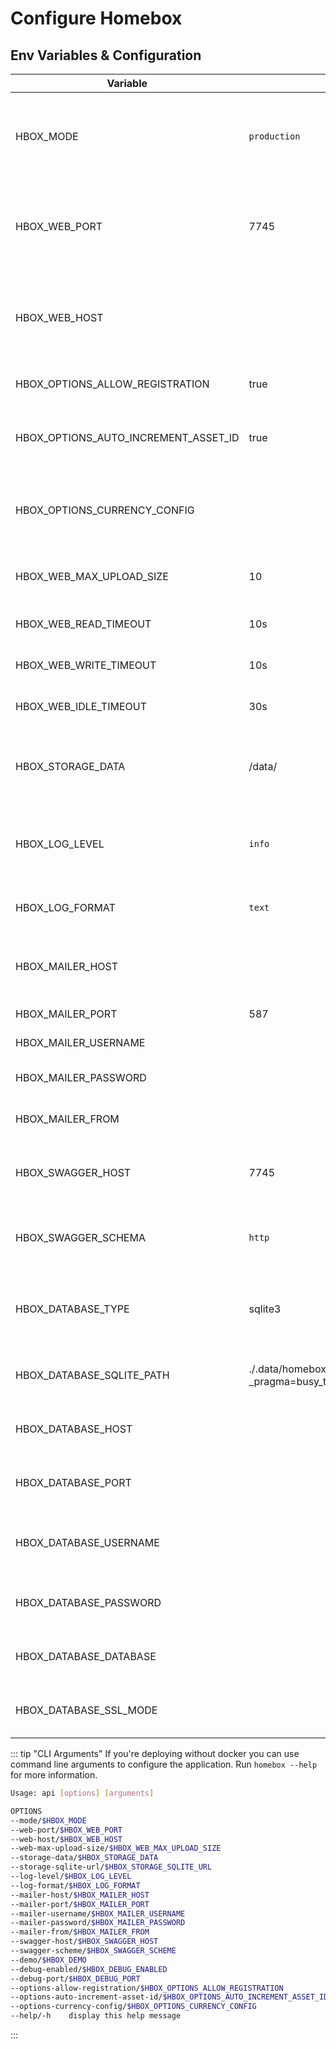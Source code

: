 # Configure Homebox

## Env Variables & Configuration

| Variable                             | Default                                                                    | Description                                                                            |
|--------------------------------------|----------------------------------------------------------------------------|----------------------------------------------------------------------------------------|
| HBOX_MODE                            | `production`                                                               | application mode used for runtime behavior  can be one of: `development`, `production` |
| HBOX_WEB_PORT                        | 7745                                                                       | port to run the web server on, if you're using docker do not change this               |
| HBOX_WEB_HOST                        |                                                                            | host to run the web server on, if you're using docker do not change this               |
| HBOX_OPTIONS_ALLOW_REGISTRATION      | true                                                                       | allow users to register themselves                                                     |
| HBOX_OPTIONS_AUTO_INCREMENT_ASSET_ID | true                                                                       | auto-increments the asset_id field for new items                                       |
| HBOX_OPTIONS_CURRENCY_CONFIG         |                                                                            | json configuration file containing additional currencie                                |
| HBOX_WEB_MAX_UPLOAD_SIZE             | 10                                                                         | maximum file upload size supported in MB                                               |
| HBOX_WEB_READ_TIMEOUT                | 10s                                                                        | Read timeout of HTTP sever                                                             |
| HBOX_WEB_WRITE_TIMEOUT               | 10s                                                                        | Write timeout of HTTP server                                                           |
| HBOX_WEB_IDLE_TIMEOUT                | 30s                                                                        | Idle timeout of HTTP server                                                            |
| HBOX_STORAGE_DATA                    | /data/                                                                     | path to the data directory, do not change this if you're using docker                  |
| HBOX_LOG_LEVEL                       | `info`                                                                     | log level to use, can be one of `trace`, `debug`, `info`, `warn`, `error`, `critical`  |
| HBOX_LOG_FORMAT                      | `text`                                                                     | log format to use, can be one of: `text`, `json`                                       |
| HBOX_MAILER_HOST                     |                                                                            | email host to use, if not set no email provider will be used                           |
| HBOX_MAILER_PORT                     | 587                                                                        | email port to use                                                                      |
| HBOX_MAILER_USERNAME                 |                                                                            | email user to use                                                                      |
| HBOX_MAILER_PASSWORD                 |                                                                            | email password to use                                                                  |
| HBOX_MAILER_FROM                     |                                                                            | email from address to use                                                              |
| HBOX_SWAGGER_HOST                    | 7745                                                                       | swagger host to use, if not set swagger will be disabled                               |
| HBOX_SWAGGER_SCHEMA                  | `http`                                                                     | swagger schema to use, can be one of: `http`, `https`                                  |
| HBOX_DATABASE_TYPE                   | sqlite3                                                                    | sets the correct database type (`sqlite3` or `postgres`)                               |
| HBOX_DATABASE_SQLITE_PATH            | ./.data/homebox.db?_pragma=busy_timeout=999&_pragma=journal_mode=WAL&_fk=1 | sets the directory path for Sqlite                                                     |
| HBOX_DATABASE_HOST                   |                                                                            | sets the hostname for a postgres database                                              |
| HBOX_DATABASE_PORT                   |                                                                            | sets the port for a postgres database                                                  |
| HBOX_DATABASE_USERNAME               |                                                                            | sets the username for a postgres connection                                            |
| HBOX_DATABASE_PASSWORD               |                                                                            | sets the password for a postgres connection                                            |
| HBOX_DATABASE_DATABASE               |                                                                            | sets the database for a postgres connection                                            |
| HBOX_DATABASE_SSL_MODE               |                                                                            | sets the sslmode for a postgres connection                                             |

::: tip "CLI Arguments"
If you're deploying without docker you can use command line arguments to configure the application. Run `homebox --help` for more information.

```sh
Usage: api [options] [arguments]

OPTIONS
--mode/$HBOX_MODE                                                        <string>  (default: development)
--web-port/$HBOX_WEB_PORT                                                <string>  (default: 7745)
--web-host/$HBOX_WEB_HOST                                                <string>
--web-max-upload-size/$HBOX_WEB_MAX_UPLOAD_SIZE                          <int>     (default: 10)
--storage-data/$HBOX_STORAGE_DATA                                        <string>  (default: ./.data)
--storage-sqlite-url/$HBOX_STORAGE_SQLITE_URL                            <string>  (default: ./.data/homebox.db?_pragma=busy_timeout=999&_pragma=journal_mode=WAL&_fk=1)
--log-level/$HBOX_LOG_LEVEL                                              <string>  (default: info)
--log-format/$HBOX_LOG_FORMAT                                            <string>  (default: text)
--mailer-host/$HBOX_MAILER_HOST                                          <string>
--mailer-port/$HBOX_MAILER_PORT                                          <int>
--mailer-username/$HBOX_MAILER_USERNAME                                  <string>
--mailer-password/$HBOX_MAILER_PASSWORD                                  <string>
--mailer-from/$HBOX_MAILER_FROM                                          <string>
--swagger-host/$HBOX_SWAGGER_HOST                                        <string>  (default: localhost:7745)
--swagger-scheme/$HBOX_SWAGGER_SCHEME                                    <string>  (default: http)
--demo/$HBOX_DEMO                                                        <bool>
--debug-enabled/$HBOX_DEBUG_ENABLED                                      <bool>    (default: false)
--debug-port/$HBOX_DEBUG_PORT                                            <string>  (default: 4000)
--options-allow-registration/$HBOX_OPTIONS_ALLOW_REGISTRATION            <bool>    (default: true)
--options-auto-increment-asset-id/$HBOX_OPTIONS_AUTO_INCREMENT_ASSET_ID  <bool>    (default: true)
--options-currency-config/$HBOX_OPTIONS_CURRENCY_CONFIG                  <string>
--help/-h    display this help message
```
:::
